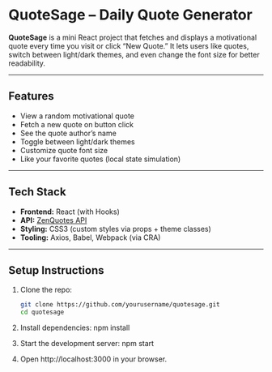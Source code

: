 # QuoteSage – Daily Quote Generator

**QuoteSage** is a mini React project that fetches and displays a motivational quote every time you visit or click “New Quote.” It lets users like quotes, switch between light/dark themes, and even change the font size for better readability.

---

## Features

- View a random motivational quote
- Fetch a new quote on button click
- See the quote author’s name
- Toggle between light/dark themes
- Customize quote font size
- Like your favorite quotes (local state simulation)

---

## Tech Stack

- **Frontend:** React (with Hooks)
- **API:** [ZenQuotes API](https://zenquotes.io/)
- **Styling:** CSS3 (custom styles via props + theme classes)
- **Tooling:** Axios, Babel, Webpack (via CRA)

---
## Setup Instructions

1. Clone the repo:
   ```bash
   git clone https://github.com/yourusername/quotesage.git
   cd quotesage

2. Install dependencies:
    npm install   

3. Start the development server:
    npm start

4. Open http://localhost:3000 in your browser.
